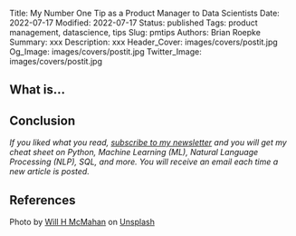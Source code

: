 Title: My Number One Tip as a Product Manager to Data Scientists
Date: 2022-07-17
Modified: 2022-07-17
Status: published
Tags: product management, datascience, tips
Slug: pmtips
Authors: Brian Roepke
Summary: xxx
Description: xxx
Header_Cover: images/covers/postit.jpg
Og_Image: images/covers/postit.jpg
Twitter_Image: images/covers/postit.jpg

## What is...


## Conclusion



*If you liked what you read, [subscribe to my newsletter](https://campaign.dataknowsall.com/subscribe) and you will get my cheat sheet on Python, Machine Learning (ML), Natural Language Processing (NLP), SQL, and more. You will receive an email each time a new article is posted.*

## References

Photo by <a href="https://unsplash.com/@whmii?utm_source=unsplash&utm_medium=referral&utm_content=creditCopyText">Will H McMahan</a> on <a href="https://unsplash.com/s/photos/postit?utm_source=unsplash&utm_medium=referral&utm_content=creditCopyText">Unsplash</a>
  